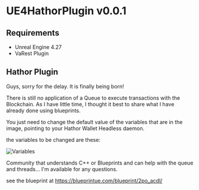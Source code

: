 # UE4HathorPlugin v0.0.1

## Requirements

- Unreal Engine 4.27
- VaRest Plugin

## Hathor Plugin

Guys, sorry for the delay. It is finally being born!

There is still no application of a Queue to execute transactions with the Blockchain. As I have little time, I thought it best to share what I have already done using blueprints.

You just need to change the default value of the variables that are in the image, pointing to your Hathor Wallet Headless daemon.

the variables to be changed are these:

![Variables](https://mbnunes.com.br/imgs/UE4-HOW-TO-1.png)

Community that understands C++ or Blueprints and can help with the queue and threads... I'm available for any questions.

see the blueprint at https://blueprintue.com/blueprint/2po_acdl/ 
